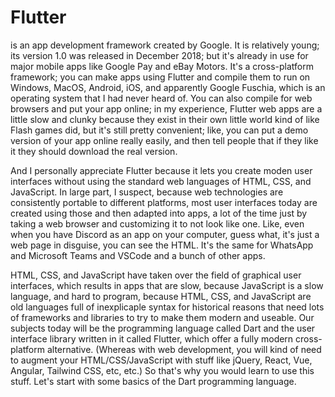 # Flutter

is an app development framework created by Google. It is relatively young; its version 1.0 was released in December 2018; but it's already in use for major mobile apps like Google Pay and eBay Motors. It's a cross-platform framework; you can make apps using Flutter and compile them to run on Windows, MacOS, Android, iOS, and apparently Google Fuschia, which is an operating system that I had never heard of. You can also compile for web browsers and put your app online; in my experience, Flutter web apps are a little slow and clunky because they exist in their own little world kind of like Flash games did, but it's still pretty convenient; like, you can put a demo version of your app online really easily, and then tell people that if they like it they should download the real version.

And I personally appreciate Flutter because it lets you create moden user interfaces without using the standard web languages of HTML, CSS, and JavaScript. In large part, I suspect, because web technologies are consistently portable to different platforms, most user interfaces today are created using those and then adapted into apps, a lot of the time just by taking a web browser and customizing it to not look like one. Like, even when you have Discord as an app on your computer, guess what, it's just a web page in disguise, you can see the HTML. It's the same for WhatsApp and Microsoft Teams and VSCode and a bunch of other apps.

HTML, CSS, and JavaScript have taken over the field of graphical user interfaces, which results in apps that are slow, because JavaScript is a slow language, and hard to program, because HTML, CSS, and JavaScript are old languages full of inexplicaple syntax for historical reasons that need lots of frameworks and libraries to try to make them modern and useable. Our subjects today will be the programming language called Dart and the user interface library written in it called Flutter, which offer a fully modern cross-platform alternative. (Whereas with web development, you will kind of need to augment your HTML/CSS/JavaScript with stuff like jQuery, React, Vue, Angular, Tailwind CSS, etc, etc.) So that's why you would learn to use this stuff. Let's start with some basics of the Dart programming language.

